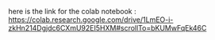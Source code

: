 here is the link for the colab notebook : https://colab.research.google.com/drive/1LmEO-i-zkHn214Dgjdc6CXmU92EI5HXM#scrollTo=bKUMwFqEk46C
